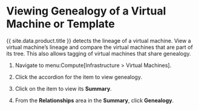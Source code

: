 # Viewing Genealogy of a Virtual Machine or Template

{{ site.data.product.title }} detects the lineage of a virtual machine. View a virtual
machine’s lineage and compare the virtual machines that are part of its
tree. This also allows tagging of virtual machines that share genealogy.

1.  Navigate to menu:Compute\[Infrastructure \> Virtual Machines\].

2.  Click the accordion for the item to view genealogy.

3.  Click on the item to view its **Summary**.

4.  From the **Relationships** area in the **Summary**, click
    **Genealogy**.

